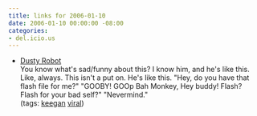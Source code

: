 ```yaml
---
title: links for 2006-01-10
date: 2006-01-10 00:00:00 -08:00
categories:
- del.icio.us
---
```


<ul class="delicious">
	<li>
		<div class="delicious-link"><a href="http://www.dustyrobot.com/">Dusty Robot</a></div>
		<div class="delicious-extended">You know what's sad/funny about this? I know him, and he's like this. Like, always. This isn't a put on. He's like this. "Hey, do you have that flash file for me?" "GOOBY! GOOp Bah Monkey, Hey buddy! Flash? Flash for your bad self?" "Nevermind."</div>
		<div class="delicious-tags">(tags: <a href="http://del.icio.us/torrez/keegan">keegan</a> <a href="http://del.icio.us/torrez/viral">viral</a>)</div>
	</li>
</ul>
